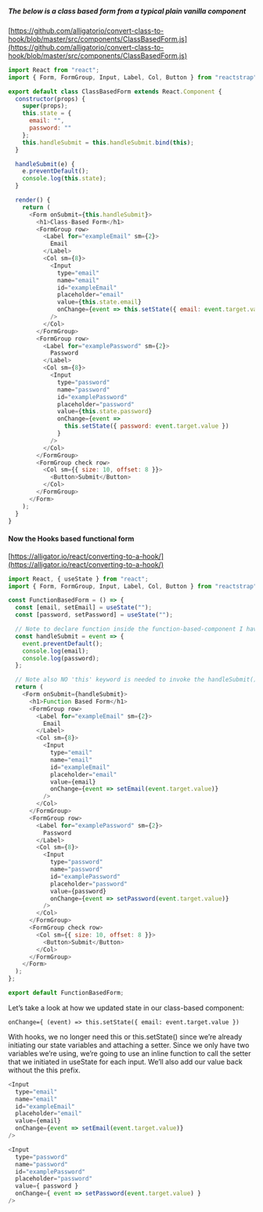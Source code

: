 ##### The below is a class based form from a typical plain vanilla component

[https://github.com/alligatorio/convert-class-to-hook/blob/master/src/components/ClassBasedForm.js](https://github.com/alligatorio/convert-class-to-hook/blob/master/src/components/ClassBasedForm.js)

```js
import React from "react";
import { Form, FormGroup, Input, Label, Col, Button } from "reactstrap";

export default class ClassBasedForm extends React.Component {
  constructor(props) {
    super(props);
    this.state = {
      email: "",
      password: ""
    };
    this.handleSubmit = this.handleSubmit.bind(this);
  }

  handleSubmit(e) {
    e.preventDefault();
    console.log(this.state);
  }

  render() {
    return (
      <Form onSubmit={this.handleSubmit}>
        <h1>Class-Based Form</h1>
        <FormGroup row>
          <Label for="exampleEmail" sm={2}>
            Email
          </Label>
          <Col sm={8}>
            <Input
              type="email"
              name="email"
              id="exampleEmail"
              placeholder="email"
              value={this.state.email}
              onChange={event => this.setState({ email: event.target.value })}
            />
          </Col>
        </FormGroup>
        <FormGroup row>
          <Label for="examplePassword" sm={2}>
            Password
          </Label>
          <Col sm={8}>
            <Input
              type="password"
              name="password"
              id="examplePassword"
              placeholder="password"
              value={this.state.password}
              onChange={event =>
                this.setState({ password: event.target.value })
              }
            />
          </Col>
        </FormGroup>
        <FormGroup check row>
          <Col sm={{ size: 10, offset: 8 }}>
            <Button>Submit</Button>
          </Col>
        </FormGroup>
      </Form>
    );
  }
}
```

#### Now the Hooks based functional form

[https://alligator.io/react/converting-to-a-hook/](https://alligator.io/react/converting-to-a-hook/)

```js
import React, { useState } from "react";
import { Form, FormGroup, Input, Label, Col, Button } from "reactstrap";

const FunctionBasedForm = () => {
  const [email, setEmail] = useState("");
  const [password, setPassword] = useState("");

  // Note to declare function inside the function-based-component I have to user the keyword 'const'
  const handleSubmit = event => {
    event.preventDefault();
    console.log(email);
    console.log(password);
  };

  // Note also NO 'this' keyword is needed to invoke the handleSubmit() function in the Form
  return (
    <Form onSubmit={handleSubmit}>
      <h1>Function Based Form</h1>
      <FormGroup row>
        <Label for="exampleEmail" sm={2}>
          Email
        </Label>
        <Col sm={8}>
          <Input
            type="email"
            name="email"
            id="exampleEmail"
            placeholder="email"
            value={email}
            onChange={event => setEmail(event.target.value)}
          />
        </Col>
      </FormGroup>
      <FormGroup row>
        <Label for="examplePassword" sm={2}>
          Password
        </Label>
        <Col sm={8}>
          <Input
            type="password"
            name="password"
            id="examplePassword"
            placeholder="password"
            value={password}
            onChange={event => setPassword(event.target.value)}
          />
        </Col>
      </FormGroup>
      <FormGroup check row>
        <Col sm={{ size: 10, offset: 8 }}>
          <Button>Submit</Button>
        </Col>
      </FormGroup>
    </Form>
  );
};

export default FunctionBasedForm;
```

Let’s take a look at how we updated state in our class-based component:

`onChange={ (event) => this.setState({ email: event.target.value })`

With hooks, we no longer need this or this.setState() since we’re already initiating our state variables and attaching a setter. Since we only have two variables we’re using, we’re going to use an inline function to call the setter that we initiated in useState for each input. We’ll also add our value back without the this prefix.

```js
<Input
  type="email"
  name="email"
  id="exampleEmail"
  placeholder="email"
  value={email}
  onChange={event => setEmail(event.target.value)}
/>

<Input
  type="password"
  name="password"
  id="examplePassword"
  placeholder="password"
  value={ password }
  onChange={ event => setPassword(event.target.value) }
/>
```
